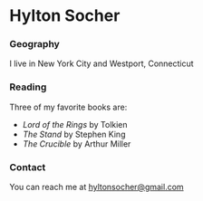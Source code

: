 # Hylton Socher

### Geography

I live in New York City and Westport, Connecticut

### Reading

Three of my favorite books are:

- *Lord of the Rings* by Tolkien
- *The Stand* by Stephen King
- *The Crucible* by Arthur Miller

### Contact

You can reach me at hyltonsocher@gmail.com
